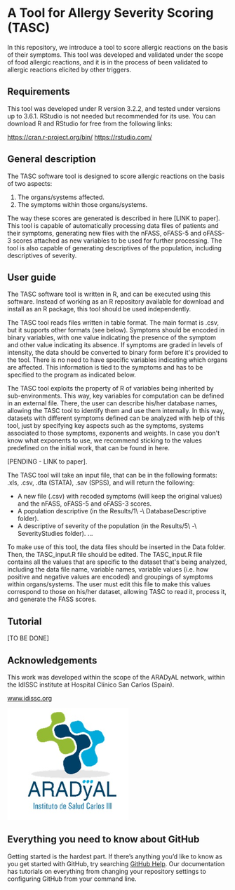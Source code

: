 # A Tool for Allergy Severity Scoring (TASC)

In this repository, we introduce a tool to score allergic reactions on the basis of their symptoms. This tool was developed and validated under the scope of food allergic reactions, and it is in the process of been validated to allergic reactions elicited by other triggers.

## Requirements

This tool was developed under R version 3.2.2, and tested under versions up to 3.6.1. RStudio is not needed but recommended for its use. You can download R and RStudio for free from the following links:

https://cran.r-project.org/bin/
https://rstudio.com/

## General description

The TASC software tool is designed to score allergic reactions on the basis of two aspects:
1) The organs/systems affected.
2) The symptoms within those organs/systems.

The way these scores are generated is described in here [LINK to paper]. This tool is capable of automatically processing data files of patients and their symptoms, generating new files with the nFASS, oFASS-5 and oFASS-3 scores attached as new variables to be used for further processing. The tool is also capable of generating descriptives of the population, including descriptives of severity.

## User guide

The TASC software tool is written in R, and can be executed using this software. Instead of working as an R repository available for download and install as an R package, this tool should be used independently. 

The TASC tool reads files written in table format. The main format is .csv, but it supports other formats (see below). Symptoms should be encoded in binary variables, with one value indicating the presence of the symptom and other value indicating its absence. If symptoms are graded in levels of intensity, the data should be converted to binary form before it's provided to the tool. There is no need to have specific variables indicating which organs are affected. This information is tied to the symptoms and has to be specified to the program as indicated below.

The TASC tool exploits the property of R of variables being inherited by sub-environments. This way, key variables for computation can be defined in an external file. There, the user can describe his/her database names, allowing the TASC tool to identify them and use them internally. In this way, datasets with different symptoms defined can be analyzed with help of this tool, just by specifying key aspects such as the symptoms, systems associated to those symptoms, exponents and weights. In case you don't know what exponents to use, we recommend sticking to the values predefined on the initial work, that can be found in here.

[PENDING - LINK to paper].

The TASC tool will take an input file, that can be in the following formats: .xls, .csv, .dta (STATA), .sav (SPSS), and will return the following:
- A new file (.csv) with recoded symptoms (will keep the original values) and the nFASS, oFASS-5 and oFASS-3 scores.
- A population descriptive (in the Results/1\ -\ DatabaseDescriptive folder).
- A descriptive of severity of the population (in the Results/5\ -\ SeverityStudies folder).
...

To make use of this tool, the data files should be inserted in the Data folder. Then, the TASC_input.R file should be edited. The TASC_input.R file contains all the values that are specific to the dataset that's being analyzed, including the data file name, variable names, variable values (i.e. how positive and negative values are encoded) and groupings of symptoms within organs/systems. The user must edit this file to make this values correspond to those on his/her dataset, allowing TASC to read it, process it, and generate the FASS scores.

## Tutorial

[TO BE DONE]

## Acknowledgements

This work was developed within the scope of the ARADyAL network, within the IdISSC institute at Hospital Clínico San Carlos (Spain).

www.idissc.org

<img src="https://github.com/ismaelGomez87/TASC/blob/master/images/Logo_aradyal.jpg">


## Everything you need to know about GitHub

Getting started is the hardest part. If there’s anything you’d like to know as you get started with GitHub, try searching [GitHub Help](https://help.github.com). Our documentation has tutorials on everything from changing your repository settings to configuring GitHub from your command line.
